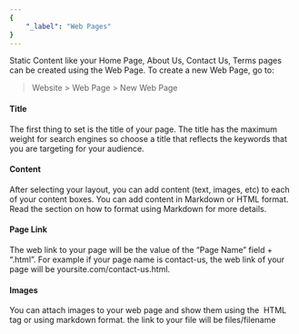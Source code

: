 ```yaml
---
{
	"_label": "Web Pages"
}
---
```

Static Content like your Home Page, About Us, Contact Us, Terms pages can be created using the Web Page. To create a new Web Page, go to:

> Website > Web Page > New Web Page

#### Title

The first thing to set is the title of your page. The title has the maximum weight for search engines so choose a title that reflects the keywords that you are targeting for your audience.

#### Content

After selecting your layout, you can add content (text, images, etc) to each of your content boxes. You can add content in Markdown or HTML format. Read the section on how to format using Markdown for more details.

#### Page Link

The web link to your page will be the value of the “Page Name” field + “.html”. For example if your page name is contact-us, the web link of your page will be yoursite.com/contact-us.html.

#### Images

You can attach images to your web page and show them using the <img> HTML tag or using markdown format. the link to your file will be files/filename